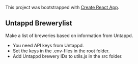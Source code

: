 This project was bootstrapped with [Create React App](https://github.com/facebook/create-react-app).

## Untappd Brewerylist

Make a list of breweries based on information from Untappd. 

* You need API keys from Untappd.
* Set the keys in the .env-files in the root folder.
* Add Untappd brewery IDs to utils.js in the src folder.